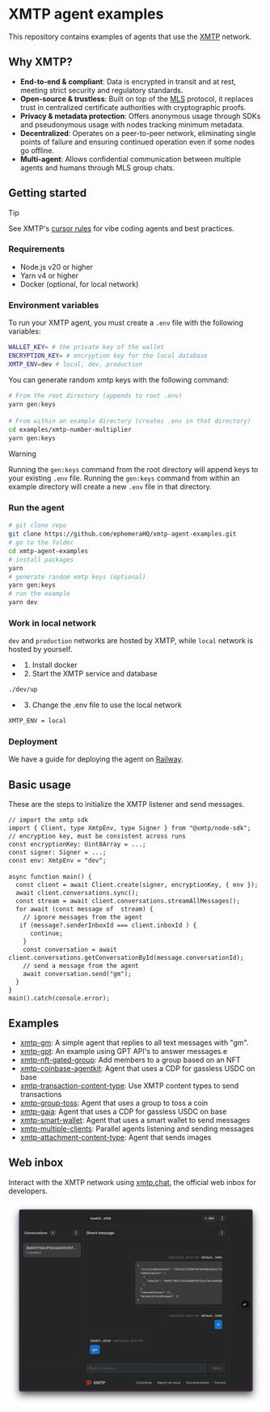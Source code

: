 # XMTP agent examples 

This repository contains examples of agents that use the [XMTP](https://docs.xmtp.org/) network.

## Why XMTP?

- **End-to-end & compliant**: Data is encrypted in transit and at rest, meeting strict security and regulatory standards.
- **Open-source & trustless**: Built on top of the [MLS](https://messaginglayersecurity.rocks/) protocol, it replaces trust in centralized certificate authorities with cryptographic proofs.
- **Privacy & metadata protection**: Offers anonymous usage through SDKs and pseudonymous usage with nodes tracking minimum metadata.
- **Decentralized**: Operates on a peer-to-peer network, eliminating single points of failure and ensuring continued operation even if some nodes go offline.
- **Multi-agent**: Allows confidential communication between multiple agents and humans through MLS group chats.

## Getting started

> [!TIP]
> See XMTP's [cursor rules](/.cursor/README.md) for vibe coding agents and best practices.

### Requirements

- Node.js v20 or higher
- Yarn v4 or higher
- Docker (optional, for local network)

### Environment variables

To run your XMTP agent, you must create a `.env` file with the following variables:

```bash
WALLET_KEY= # the private key of the wallet
ENCRYPTION_KEY= # encryption key for the local database
XMTP_ENV=dev # local, dev, production
```

You can generate random xmtp keys with the following command:

```bash
# From the root directory (appends to root .env)
yarn gen:keys

# From within an example directory (creates .env in that directory)
cd examples/xmtp-number-multiplier
yarn gen:keys
```

> [!WARNING]
> Running the `gen:keys` command from the root directory will append keys to your existing `.env` file.
> Running the `gen:keys` command from within an example directory will create a new `.env` file in that directory.

### Run the agent

```bash
# git clone repo
git clone https://github.com/ephemeraHQ/xmtp-agent-examples.git
# go to the folder
cd xmtp-agent-examples
# install packages
yarn
# generate random xmtp keys (optional)
yarn gen:keys
# run the example
yarn dev
```

### Work in local network

`dev` and `production` networks are hosted by XMTP, while `local` network is hosted by yourself.

- 1. Install docker
- 2. Start the XMTP service and database

```bash
./dev/up
```

- 3. Change the .env file to use the local network

```bash
XMTP_ENV = local
```

### Deployment

We have a guide for deploying the agent on [Railway](https://github.com/ephemeraHQ/xmtp-agent-examples/discussions/77).

## Basic usage

These are the steps to initialize the XMTP listener and send messages.

```tsx
// import the xmtp sdk
import { Client, type XmtpEnv, type Signer } from "@xmtp/node-sdk";
// encryption key, must be consistent across runs
const encryptionKey: Uint8Array = ...;
const signer: Signer = ...;
const env: XmtpEnv = "dev";

async function main() {
  const client = await Client.create(signer, encryptionKey, { env });
  await client.conversations.sync();
  const stream = await client.conversations.streamAllMessages();
  for await (const message of  stream) {
    // ignore messages from the agent
   if (message?.senderInboxId === client.inboxId ) {
      continue;
    }
    const conversation = await client.conversations.getConversationById(message.conversationId);
    // send a message from the agent
    await conversation.send("gm");
  }
}
main().catch(console.error);
```

## Examples

- [xmtp-gm](/examples/xmtp-gm/): A simple agent that replies to all text messages with "gm".
- [xmtp-gpt](/examples/xmtp-gpt/): An example using GPT API's to answer messages.e
- [xmtp-nft-gated-group](/examples/xmtp-nft-gated-group/): Add members to a group based on an NFT
- [xmtp-coinbase-agentkit](/examples/xmtp-coinbase-agentkit/): Agent that uses a CDP for gassless USDC on base
- [xmtp-transaction-content-type](/examples/xmtp-transaction-content-type/): Use XMTP content types to send transactions
- [xmtp-group-toss](/examples/xmtp-group-toss/): Agent that uses a group to toss a coin
- [xmtp-gaia](/examples/xmtp-gaia/): Agent that uses a CDP for gassless USDC on base
- [xmtp-smart-wallet](/examples/xmtp-smart-wallet/): Agent that uses a smart wallet to send messages
- [xmtp-multiple-clients](/examples/xmtp-multiple-clients/): Parallel agents listening and sending messages
- [xmtp-attachment-content-type](/examples/xmtp-attachment-content-type/): Agent that sends images

## Web inbox

Interact with the XMTP network using [xmtp.chat](https://xmtp.chat), the official web inbox for developers.

![](/examples/xmtp-gm/screenshot.png)
